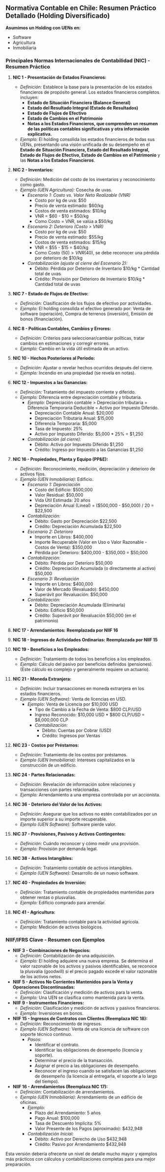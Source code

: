 ## Normativa Contable en Chile: Resumen Práctico Detallado (Holding Diversificado)

**Asumimos un Holding con UENs en:**

*   Software
*   Agricultura
*   Inmobiliaria

### **Principales Normas Internacionales de Contabilidad (NIC) - Resumen Práctico**

1.  **NIC 1 - Presentación de Estados Financieros:**
    *   *Definición:* Establece la base para la presentación de los estados financieros de propósito general. Los estados financieros completos incluyen:
        *   **Estado de Situación Financiera (Balance General)**
        *   **Estado del Resultado Integral (Estado de Resultados)**
        *   **Estado de Flujos de Efectivo**
        *   **Estado de Cambios en el Patrimonio**
        *   **Notas a los Estados Financieros, que comprenden un resumen de las políticas contables significativas y otra información explicativa.**
    *   *Ejemplo:* El holding consolida los estados financieros de todas sus UENs, presentando una visión unificada de su desempeño en el **Estado de Situación Financiera, Estado del Resultado Integral, Estado de Flujos de Efectivo, Estado de Cambios en el Patrimonio** y las **Notas a los Estados Financieros**.

1.  **NIC 2 - Inventarios:**
    *   *Definición:* Medición del costo de los inventarios y reconocimiento como gasto.
    *   *Ejemplo (UEN Agricultura):* Cosecha de uvas.
        *   *Escenario 1: Costo vs. Valor Neto Realizable (VNR)*
            *   Costo por kg de uva: $50
            *   Precio de venta estimado: $60/kg
            *   Costos de venta estimados: $10/kg
            *   VNR = $60 - $10 = $50/kg
            *   Como Costo = VNR, se valúa a $50/kg
        *   *Escenario 2: Deterioro (Costo > VNR)*
            *   Costo por kg de uva: $50
            *   Precio de venta estimado: $55/kg
            *   Costos de venta estimados: $15/kg
            *   VNR = $55 - $15 = $40/kg
            *   Como Costo ($50) > VNR ($40), se debe reconocer una pérdida por deterioro de $10/kg
        *   *Contabilización (ajuste al cierre del Escenario 2):*
            *   Débito: Pérdida por Deterioro de Inventario $10/kg * Cantidad total de uvas
            *   Crédito: Provisión por Deterioro de Inventario $10/kg * Cantidad total de uvas

2.  **NIC 7 - Estado de Flujos de Efectivo:**
    *   *Definición:* Clasificación de los flujos de efectivo por actividades.
    *   *Ejemplo:* El holding consolida el efectivo generado por: Venta de software (operación), Compra de terrenos (inversión), Emisión de bonos (financiación).

3.  **NIC 8 - Políticas Contables, Cambios y Errores:**
    *   *Definición:* Criterios para seleccionar/cambiar políticas, tratar cambios en estimaciones y corregir errores.
    *   *Ejemplo:* Cambio en la vida útil estimada de un activo.

4.  **NIC 10 - Hechos Posteriores al Periodo:**
    *   *Definición:* Ajustar o revelar hechos ocurridos después del cierre.
    *   *Ejemplo:* Incendio en una propiedad (se revela en notas).

5.  **NIC 12 - Impuestos a las Ganancias:**
    *   *Definición:* Tratamiento del impuesto corriente y diferido.
    *   *Ejemplo:* Diferencia entre depreciación contable y tributaria.
        *   *Ejemplo:* Depreciación contable > Depreciación tributaria = Diferencia Temporaria Deducible = Activo por Impuesto Diferido.
            *   Depreciación Contable Anual: $20,000
            *   Depreciación Tributaria Anual: $15,000
            *   Diferencia Temporaria: $5,000
            *   Tasa de Impuesto: 25%
            *   Activo por Impuesto Diferido: $5,000 * 25% = $1,250
        *   *Contabilización (al cierre):*
            *   Débito: Activo por Impuesto Diferido $1,250
            *   Crédito: Ingreso por Impuesto a las Ganancias $1,250

6.  **NIC 16 - Propiedades, Planta y Equipo (PP&E):**
    *   *Definición:* Reconocimiento, medición, depreciación y deterioro de activos fijos.
    *   *Ejemplo (UEN Inmobiliaria):* Edificio.
        *   *Escenario 1: Depreciación*
            *   Costo del Edificio: $500,000
            *   Valor Residual: $50,000
            *   Vida Útil Estimada: 20 años
            *   Depreciación Anual (Lineal) = ($500,000 - $50,000) / 20 = $22,500
        *   *Contabilización:*
            *   Débito: Gasto por Depreciación $22,500
            *   Crédito: Depreciación Acumulada $22,500
        *   *Escenario 2: Deterioro*
            *   Importe en Libros: $400,000
            *   Importe Recuperable (Valor en Uso o Valor Razonable - Costos de Venta): $350,000
            *   Pérdida por Deterioro: $400,000 - $350,000 = $50,000
        *   *Contabilización:*
            *   Débito: Pérdida por Deterioro $50,000
            *   Crédito: Depreciación Acumulada (o directamente al activo) $50,000
        *   *Escenario 3: Revaluación*
            *   Importe en Libros: $400,000
            *   Valor de Mercado (Revaluado): $450,000
            *   Superávit por Revaluación: $50,000
        *   *Contabilización:*
            *   Débito: Depreciación Acumulada (Eliminarla)
            *   Débito: Edificio $50,000
            *   Crédito: Superávit por Revaluación $50,000 (en el patrimonio)

7.  **NIC 17 - Arrendamientos:** **Reemplazada por NIIF 16**

8.  **NIC 18 - Ingresos de Actividades Ordinarias:** **Reemplazada por NIIF 15**

9.  **NIC 19 - Beneficios a los Empleados:**
    *   *Definición:* Tratamiento de todos los beneficios a los empleados.
    *   *Ejemplo:* Cálculo del pasivo por beneficios definidos (pensiones). (Este cálculo es complejo y generalmente requiere un actuario).

10. **NIC 21 - Moneda Extranjera:**
    *   *Definición:* Incluir transacciones en moneda extranjera en los estados financieros.
    *   *Ejemplo (UEN Software):* Venta de licencias en USD.
        *   *Ejemplo:* Venta de Licencia por $10,000 USD
            *   Tipo de Cambio a la Fecha de Venta: $800 CLP/USD
            *   Ingreso Reconocido: $10,000 USD * $800 CLP/USD = $8,000,000 CLP
            *   *Contabilización:*
                *   Débito: Cuentas por Cobrar (USD)
                *   Crédito: Ingresos por Ventas

11. **NIC 23 - Costos por Préstamos:**
    *   *Definición:* Tratamiento de los costos por préstamos.
    *   *Ejemplo (UEN Inmobiliaria):* Intereses capitalizados en la construcción de un edificio.

12. **NIC 24 - Partes Relacionadas:**
    *   *Definición:* Revelación de información sobre relaciones y transacciones con partes relacionadas.
    *   *Ejemplo:* Arrendamiento a una empresa controlada por un accionista.

13. **NIC 36 - Deterioro del Valor de los Activos:**
    *   *Definición:* Asegurar que los activos no estén contabilizados por un importe superior a su importe recuperable.
    *   *Ejemplo (UEN Software):* Software pierde valor.

14. **NIC 37 - Provisiones, Pasivos y Activos Contingentes:**
    *   *Definición:* Cuándo reconocer y cómo medir una provisión.
    *   *Ejemplo:* Provisión por demanda legal.

15. **NIC 38 - Activos Intangibles:**
    *   *Definición:* Tratamiento contable de activos intangibles.
    *   *Ejemplo (UEN Software):* Desarrollo de un nuevo software.

16. **NIC 40 - Propiedades de Inversión:**
    *   *Definición:* Tratamiento contable de propiedades mantenidas para obtener rentas o plusvalías.
    *   *Ejemplo:* Edificio comprado para arrendar.

17. **NIC 41 - Agricultura:**
    *   *Definición:* Tratamiento contable para la actividad agrícola.
    *   *Ejemplo:* Medición de activos biológicos.

### **NIIF/IFRS Clave - Resumen con Ejemplos**

*   **NIIF 3 - Combinaciones de Negocios:**
    *   *Definición:* Contabilización de una adquisición.
    *   *Ejemplo:* El holding adquiere una nueva empresa. Se determina el valor razonable de los activos y pasivos identificables, se reconoce la plusvalía (goodwill) si el precio pagado excede el valor razonable de los activos netos.
*   **NIIF 5 - Activos No Corrientes Mantenidos para la Venta y Operaciones Discontinuadas:**
    *   *Definición:* Clasificación y medición de activos para la venta.
    *   *Ejemplo:* Una UEN se clasifica como mantenida para la venta.
*   **NIIF 9 - Instrumentos Financieros:**
    *   *Definición:* Clasificación y medición de activos y pasivos financieros.
    *   *Ejemplo:* Inversiones en bonos.
*   **NIIF 15 - Ingresos de Contratos con Clientes (Reemplaza NIC 18):**
    *   *Definición:* Reconocimiento de ingresos.
    *   *Ejemplo (UEN Software):* Venta de una licencia de software con soporte técnico continuo.
        *   *Pasos:*
            *   Identificar el contrato.
            *   Identificar las obligaciones de desempeño (licencia y soporte).
            *   Determinar el precio de la transacción.
            *   Asignar el precio a las obligaciones de desempeño.
            *   Reconocer el ingreso cuando se satisfacen las obligaciones de desempeño (la licencia al entregarla, el soporte a lo largo del tiempo).
*   **NIIF 16 - Arrendamientos (Reemplaza NIC 17):**
    *   *Definición:* Contabilización de arrendamientos.
    *   *Ejemplo (UEN Inmobiliaria):* Arrendamiento de un edificio de oficinas.
        *   *Ejemplo:*
            *   Plazo del Arrendamiento: 5 años
            *   Pago Anual: $100,000
            *   Tasa de Descuento Implícita: 5%
            *   Valor Presente de los Pagos (aproximado): $432,948
        *   *Contabilización Inicial:*
            *   Débito: Activo por Derecho de Uso $432,948
            *   Crédito: Pasivo por Arrendamiento $432,948

Esta versión debería ofrecerte un nivel de detalle mucho mayor y ejemplos más prácticos con cálculos y contabilizaciones completas para una mejor preparación.
